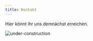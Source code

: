 ```yaml
---
title: Kontakt 
---
```


Hier könnt ihr uns demnächst erreichen. 

![under-construction](https://images.pexels.com/photos/117602/pexels-photo-117602.jpeg?auto=compress&cs=tinysrgb&w=1260&h=750&dpr=1)
